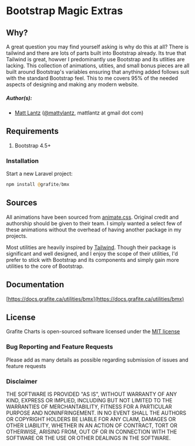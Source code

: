 # Bootstrap Magic Extras

## Why?

A great question you may find yourself asking is why do this at all? There is tailwind and there are lots of parts built into Bootstrap already. Its true that Tailwind is great, howver I predominantly use Bootstrap and its utlities are lacking. This collection of animations, utities, and small bonus pieces are all built around Bootstrap's variables ensuring that anything added follows suit with the standard Bootstrap feel. This to me covers 95% of the needed aspects of designing and making any modern website.

##### Author(s):
* [Matt Lantz](https://github.com/mlantz) ([@mattylantz](http://twitter.com/mattylantz), mattlantz at gmail dot com)

## Requirements

1. Bootstrap 4.5+

### Installation

Start a new Laravel project:
```php
npm install @grafite/bmx
```

## Sources

All animations have been sourced from [animate.css](https://github.com/animate-css/). Original credit and authorship should be given to their team. I simply wanted a select few of these animations without the overhead of having another package in my projects.

Most utilities are heavily inspired by [Tailwind](https://tailwindcss.com). Though their package is significant and well designed, and I enjoy the scope of their utilities, I'd prefer to stick with Bootstrap and its components and simply gain more utilities to the core of Bootstrap.

## Documentation

[https://docs.grafite.ca/utilities/bmx](https://docs.grafite.ca/utilities/bmx)

## License
Grafite Charts is open-sourced software licensed under the [MIT license](http://opensource.org/licenses/MIT)

### Bug Reporting and Feature Requests
Please add as many details as possible regarding submission of issues and feature requests

### Disclaimer
THE SOFTWARE IS PROVIDED "AS IS", WITHOUT WARRANTY OF ANY KIND, EXPRESS OR IMPLIED, INCLUDING BUT NOT LIMITED TO THE WARRANTIES OF MERCHANTABILITY, FITNESS FOR A PARTICULAR PURPOSE AND NONINFRINGEMENT. IN NO EVENT SHALL THE AUTHORS OR COPYRIGHT HOLDERS BE LIABLE FOR ANY CLAIM, DAMAGES OR OTHER LIABILITY, WHETHER IN AN ACTION OF CONTRACT, TORT OR OTHERWISE, ARISING FROM, OUT OF OR IN CONNECTION WITH THE SOFTWARE OR THE USE OR OTHER DEALINGS IN THE SOFTWARE.

